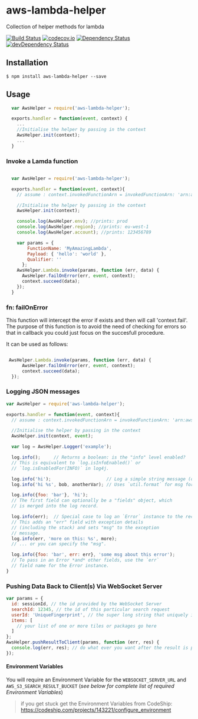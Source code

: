 # aws-lambda-helper
Collection of helper methods for lambda

[![Build Status](https://travis-ci.org/numo-labs/aws-lambda-helper.svg?branch=master)](https://travis-ci.org/numo-labs/aws-lambda-helper)
[![codecov.io](https://codecov.io/github/numo-labs/aws-lambda-helper/coverage.svg?branch=master)](https://codecov.io/github/numo-labs/aws-lambda-helper?branch=master)
[![Dependency Status](https://david-dm.org/numo-labs/aws-lambda-helper.svg)](https://david-dm.org/numo-labs/aws-lambda-helper)
[![devDependency Status](https://david-dm.org/numo-labs/aws-lambda-helper/dev-status.svg)](https://david-dm.org/numo-labs/aws-lambda-helper#info=devDependencies)

## Installation
`$ npm install aws-lambda-helper --save`

## Usage

```javascript
  var AwsHelper = require('aws-lambda-helper');

  exports.handler = function(event, context) {
    ...
    //Initialise the helper by passing in the context
    AwsHelper.init(context);
    ...
  }
```

### Invoke a Lamda function

```javascript

  var AwsHelper = require('aws-lambda-helper');

  exports.handler = function(event, context){
    // assume : context.invokedFunctionArn = invokedFunctionArn: 'arn:aws:lambda:eu-west-1:123456789:function:mylambda:prod'

    //Initialise the helper by passing in the context
    AwsHelper.init(context);

    console.log(AwsHelper.env); //prints: prod
    console.log(AwsHelper.region); //prints: eu-west-1
    console.log(AwsHelper.account); //prints: 123456789

    var params = {
        FunctionName: 'MyAmazingLambda',
        Payload: { 'hello': 'world' },
        Qualifier: ''
      };
    AwsHelper.Lambda.invoke(params, function (err, data) {
      AwsHelper.failOnError(err, event, context);
      context.succeed(data);
    });
  }
```

### fn: failOnError

This function will intercept the error if exists and then will call 'context.fail'.
The purpose of this function is to avoid the need of checking for errors so that in callback you could just focus on the succesfull procedure.

It can be used as follows:
```js

 AwsHelper.Lambda.invoke(params, function (err, data) {
      AwsHelper.failOnError(err, event, context);
      context.succeed(data);
  });

```

### Logging JSON messages

```js
var AwsHelper = require('aws-lambda-helper');

exports.handler = function(event, context){
  // assume : context.invokedFunctionArn = invokedFunctionArn: 'arn:aws:lambda:eu-west-1:123456789:function:mylambda:prod'

  //Initialise the helper by passing in the context
  AwsHelper.init(context, event);

  var log = AwsHelper.Logger('example');

  log.info();     // Returns a boolean: is the "info" level enabled?
  // This is equivalent to `log.isInfoEnabled()` or
  // `log.isEnabledFor(INFO)` in log4j.

  log.info('hi');                     // Log a simple string message (or number).
  log.info('hi %s', bob, anotherVar); // Uses `util.format` for msg formatting.

  log.info({foo: 'bar'}, 'hi');
  // The first field can optionally be a "fields" object, which
  // is merged into the log record.

  log.info(err);  // Special case to log an `Error` instance to the record.
  // This adds an "err" field with exception details
  // (including the stack) and sets "msg" to the exception
  // message.
  log.info(err, 'more on this: %s', more);
  // ... or you can specify the "msg".

  log.info({foo: 'bar', err: err}, 'some msg about this error');
  // To pass in an Error *and* other fields, use the `err`
  // field name for the Error instance.
}
```

### Pushing Data Back to Client(s) Via WebSocket Server

```js
var params = {
  id: sessionId, // the id provided by the WebSocket Server
  searchId: 12345, // the id of this particular search request
  userId: 'UniqueFingerprint', // the super long string that uniquely identifies a client
  items: [
    // your list of one or more tiles or packages go here
  ]
};
AwsHelper.pushResultToClient(params, function (err, res) {
  console.log(err, res); // do what ever you want after the result is pushed
});
```

#### Environment Variables

You will require an Environment Variable for the `WEBSOCKET_SERVER_URL`
and `AWS_S3_SEARCH_RESULT_BUCKET`
(*see below for complete list of required Environment Variables*)

> if you get stuck get the Environment Variables from CodeShip:
> https://codeship.com/projects/143221/configure_environment
